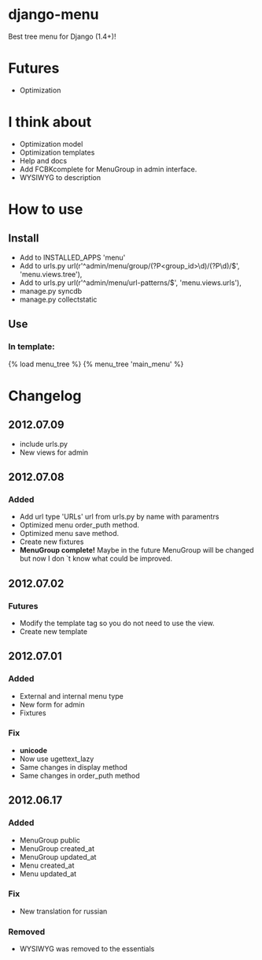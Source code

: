 # django-menu
Best tree menu for Django (1.4+)!

# Futures
* Optimization

# I think about
* Optimization model
* Optimization templates
* Help and docs
* Add FCBKcomplete for MenuGroup in admin interface.
* WYSIWYG to description

# How to use
## Install
* Add to INSTALLED_APPS 'menu'
* Add to urls.py  url(r'^admin/menu/group/(?P<group_id>\d)/(?P<id>\d)/$', 'menu.views.tree'),
* Add to urls.py  url(r'^admin/menu/url-patterns/$', 'menu.views.urls'),
* manage.py syncdb
* manage.py collectstatic

## Use
### In template:
{% load menu_tree %}
{% menu_tree 'main_menu' %}


# Changelog
## 2012.07.09
* include urls.py
* New views for admin

## 2012.07.08
### Added
* Add url type 'URLs' url from urls.py by name with paramentrs
* Optimized menu order_puth method.
* Optimized menu save method.
* Create new fixtures
* __MenuGroup complete!__ Maybe in the future MenuGroup will be changed but now I don `t know what could be improved.

## 2012.07.02
### Futures
* Modify the template tag so you do not need to use the view.
* Create new template


## 2012.07.01
### Added
* External and internal menu type
* New form for admin
* Fixtures

### Fix
* __unicode__
* Now use ugettext_lazy
* Same changes in display method
* Same changes in order_puth method

## 2012.06.17
### Added
* MenuGroup public
* MenuGroup created_at
* MenuGroup updated_at
* Menu created_at
* Menu updated_at

### Fix
* New translation for russian

### Removed
* WYSIWYG was removed to the essentials
